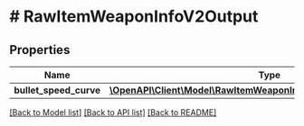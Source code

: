 # # RawItemWeaponInfoV2Output

## Properties

Name | Type | Description | Notes
------------ | ------------- | ------------- | -------------
**bullet_speed_curve** | [**\OpenAPI\Client\Model\RawItemWeaponInfoBulletSpeedCurveV2Output**](RawItemWeaponInfoBulletSpeedCurveV2Output.md) |  | [optional]

[[Back to Model list]](../../README.md#models) [[Back to API list]](../../README.md#endpoints) [[Back to README]](../../README.md)
